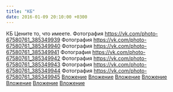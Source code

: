 ```yaml
---
title: "КБ"
date: 2016-01-09 20:10:00 +0300
---
```


КБ
Цените то, что имеете.
Фотография
<a class="vk-attach" href="https://vk.com/photo-67580761_385349939">https://vk.com/photo-67580761_385349939</a>
Фотография
<a class="vk-attach" href="https://vk.com/photo-67580761_385349940">https://vk.com/photo-67580761_385349940</a>
Фотография
<a class="vk-attach" href="https://vk.com/photo-67580761_385349941">https://vk.com/photo-67580761_385349941</a>
Фотография
<a class="vk-attach" href="https://vk.com/photo-67580761_385349942">https://vk.com/photo-67580761_385349942</a>
Фотография
<a class="vk-attach" href="https://vk.com/photo-67580761_385349943">https://vk.com/photo-67580761_385349943</a>
Фотография
<a class="vk-attach" href="https://vk.com/photo-67580761_385349944">https://vk.com/photo-67580761_385349944</a>
Фотография
<a class="vk-attach" href="https://vk.com/photo-67580761_385349945">https://vk.com/photo-67580761_385349945</a>
<a class="vk-attach" href="https://vk.com/photo-67580761_385349939">Вложение</a>
<a class="vk-attach" href="https://vk.com/photo-67580761_385349940">Вложение</a>
<a class="vk-attach" href="https://vk.com/photo-67580761_385349941">Вложение</a>
<a class="vk-attach" href="https://vk.com/photo-67580761_385349942">Вложение</a>
<a class="vk-attach" href="https://vk.com/photo-67580761_385349943">Вложение</a>
<a class="vk-attach" href="https://vk.com/photo-67580761_385349944">Вложение</a>
<a class="vk-attach" href="https://vk.com/photo-67580761_385349945">Вложение</a>
